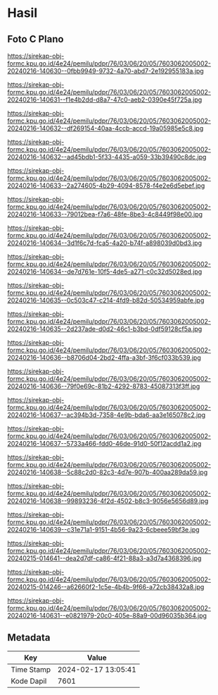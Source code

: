 # Hasil

## Foto C Plano

https://sirekap-obj-formc.kpu.go.id/4e24/pemilu/pdpr/76/03/06/20/05/7603062005002-20240216-140630--0fbb9949-9732-4a70-abd7-2e192955183a.jpg

https://sirekap-obj-formc.kpu.go.id/4e24/pemilu/pdpr/76/03/06/20/05/7603062005002-20240216-140631--f1e4b2dd-d8a7-47c0-aeb2-0390e45f725a.jpg

https://sirekap-obj-formc.kpu.go.id/4e24/pemilu/pdpr/76/03/06/20/05/7603062005002-20240216-140632--df269154-40aa-4ccb-accd-19a05985e5c8.jpg

https://sirekap-obj-formc.kpu.go.id/4e24/pemilu/pdpr/76/03/06/20/05/7603062005002-20240216-140632--ad45bdb1-5f33-4435-a059-33b39490c8dc.jpg

https://sirekap-obj-formc.kpu.go.id/4e24/pemilu/pdpr/76/03/06/20/05/7603062005002-20240216-140633--2a274605-4b29-4094-8578-f4e2e6d5ebef.jpg

https://sirekap-obj-formc.kpu.go.id/4e24/pemilu/pdpr/76/03/06/20/05/7603062005002-20240216-140633--79012bea-f7a6-48fe-8be3-4c8449f98e00.jpg

https://sirekap-obj-formc.kpu.go.id/4e24/pemilu/pdpr/76/03/06/20/05/7603062005002-20240216-140634--3d1f6c7d-fca5-4a20-b74f-a898039d0bd3.jpg

https://sirekap-obj-formc.kpu.go.id/4e24/pemilu/pdpr/76/03/06/20/05/7603062005002-20240216-140634--de7d761e-10f5-4de5-a271-c0c32d5028ed.jpg

https://sirekap-obj-formc.kpu.go.id/4e24/pemilu/pdpr/76/03/06/20/05/7603062005002-20240216-140635--0c503c47-c214-4fd9-b82d-50534959abfe.jpg

https://sirekap-obj-formc.kpu.go.id/4e24/pemilu/pdpr/76/03/06/20/05/7603062005002-20240216-140635--2d237ade-d0d2-46c1-b3bd-0df59128cf5a.jpg

https://sirekap-obj-formc.kpu.go.id/4e24/pemilu/pdpr/76/03/06/20/05/7603062005002-20240216-140636--b8706d04-2bd2-4ffa-a3bf-3f6cf033b539.jpg

https://sirekap-obj-formc.kpu.go.id/4e24/pemilu/pdpr/76/03/06/20/05/7603062005002-20240216-140636--79f0e69c-81b2-4292-8783-45087313f3ff.jpg

https://sirekap-obj-formc.kpu.go.id/4e24/pemilu/pdpr/76/03/06/20/05/7603062005002-20240216-140637--ac394b3d-7358-4e9b-bda6-aa3e165078c2.jpg

https://sirekap-obj-formc.kpu.go.id/4e24/pemilu/pdpr/76/03/06/20/05/7603062005002-20240216-140637--5733a466-fdd0-46de-91d0-50f12acdd1a2.jpg

https://sirekap-obj-formc.kpu.go.id/4e24/pemilu/pdpr/76/03/06/20/05/7603062005002-20240216-140638--5c88c2d0-82c3-4d7e-907b-400aa289da59.jpg

https://sirekap-obj-formc.kpu.go.id/4e24/pemilu/pdpr/76/03/06/20/05/7603062005002-20240216-140638--99893236-4f2d-4502-b8c3-9056e5656d89.jpg

https://sirekap-obj-formc.kpu.go.id/4e24/pemilu/pdpr/76/03/06/20/05/7603062005002-20240216-140639--c31e71a1-9151-4b56-9a23-6cbeee59bf3e.jpg

https://sirekap-obj-formc.kpu.go.id/4e24/pemilu/pdpr/76/03/06/20/05/7603062005002-20240215-014641--dea2d7df-ca86-4f21-88a3-a3d7a4368396.jpg

https://sirekap-obj-formc.kpu.go.id/4e24/pemilu/pdpr/76/03/06/20/05/7603062005002-20240215-014246--a62660f2-1c5e-4b4b-9f66-a72cb38432a8.jpg

https://sirekap-obj-formc.kpu.go.id/4e24/pemilu/pdpr/76/03/06/20/05/7603062005002-20240216-140631--e0821979-20c0-405e-88a9-00d96035b364.jpg


## Metadata

| Key        | Value               |
| ---------- | ------------------- |
| Time Stamp | 2024-02-17 13:05:41 |
| Kode Dapil | 7601                |



